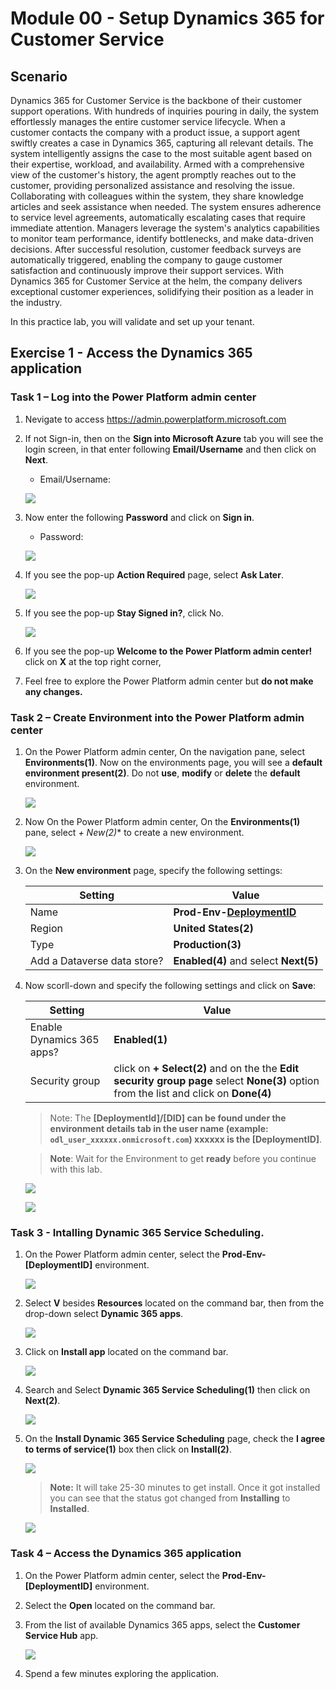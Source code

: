 # Module 00 - Setup Dynamics 365 for Customer Service

## Scenario

Dynamics 365 for Customer Service is the backbone of their customer support operations. With hundreds of inquiries pouring in daily, the system effortlessly manages the entire customer service lifecycle. When a customer contacts the company with a product issue, a support agent swiftly creates a case in Dynamics 365, capturing all relevant details. The system intelligently assigns the case to the most suitable agent based on their expertise, workload, and availability. Armed with a comprehensive view of the customer's history, the agent promptly reaches out to the customer, providing personalized assistance and resolving the issue. Collaborating with colleagues within the system, they share knowledge articles and seek assistance when needed. The system ensures adherence to service level agreements, automatically escalating cases that require immediate attention. Managers leverage the system's analytics capabilities to monitor team performance, identify bottlenecks, and make data-driven decisions. After successful resolution, customer feedback surveys are automatically triggered, enabling the company to gauge customer satisfaction and continuously improve their support services. With Dynamics 365 for Customer Service at the helm, the company delivers exceptional customer experiences, solidifying their position as a leader in the industry.

In this practice lab, you will validate and set up your tenant.

## Exercise 1 - Access the Dynamics 365 application

### Task 1 – Log into the Power Platform admin center

1. Nevigate to access <https://admin.powerplatform.microsoft.com> 

1. If not Sign-in, then on the **Sign into Microsoft Azure** tab you will see the login screen, in that enter following **Email/Username** and then click on **Next**. 
   * Email/Username: <inject key="AzureAdUserEmail"></inject>
   
    ![](../images/azure-login.png)
    
1. Now enter the following **Password** and click on **Sign in**.
   * Password: <inject key="AzureAdUserPassword"></inject>

    ![](../images/azure-login-password.png)

1. If you see the pop-up **Action Required** page, select **Ask Later**.

    ![](../images/asklater.png)

1. If you see the pop-up **Stay Signed in?**, click No.

    ![](../images/staysignedinNO.png)

1. If you see the pop-up  **Welcome to the Power Platform admin center!** click on **X** at the top right corner,
1. Feel free to explore the Power Platform admin center but **do not make any changes.**

### Task 2 – Create Environment into the Power Platform admin center

1. On the Power Platform admin center, On the navigation pane, select **Environments(1)**. Now on the environments page, you will see a **default environment present(2)**. Do not **use**, **modify** or **delete** the **default** environment.

    ![](../images/power-platform-environment.png)

1. Now On the Power Platform admin center, On the **Environments(1)** pane, select **+ New*(2)** to create a new  environment.

    ![](../images/power-platform-environment-new.png)

1. On the **New environment** page, specify the following settings:

   |Setting|Value|
   |---|---|
   |Name|**Prod-Env-[DeploymentID](1)**|
   |Region|**United States(2)**|
   |Type|**Production(3)**|
   |Add a Dataverse data store?|**Enabled(4)** and select **Next(5)**|
   
1. Now scorll-down and specify the following settings and click on **Save**:

   |Setting|Value|
   |---|---|
   |Enable Dynamics 365 apps?|**Enabled(1)**|
   |Security group|click on **+ Select(2)** and on the the **Edit security group page** select **None(3)** option from the list and click on **Done(4)**|
   
   >Note: The **[DeploymentId]/[DID] can be found under the environment details tab in the user name (example: `odl_user_xxxxxx.onmicrosoft.com`) **xxxxxx** is the [DeploymentID]**.
   
   >**Note**: Wait for the Environment to get **ready** before you continue with this lab.

   ![](../images/power-platform-environment-new-add-01.png)
   
   ![](../images/dataverse.png)
   
### Task 3 - Intalling Dynamic 365 Service Scheduling.

1. On the Power Platform admin center, select the **Prod-Env-[DeploymentID]** environment.

   ![](../images/prodenv.png)
    
1. Select **V** besides **Resources** located on the command bar, then from the drop-down select **Dynamic 365 apps**.

    ![](../images/365select.png)
    
1. Click on **Install app** located on the command bar.

    ![](../images/installapp.png)
    
1. Search and Select **Dynamic 365 Service Scheduling(1)** then click on **Next(2)**.

    ![](../images/scheduleselect.png)
    
1. On the **Install Dynamic 365 Service Scheduling** page, check the **I agree to terms of service(1)** box then click on **Install(2)**.

    ![](../images/clickinstall.png)
  
     >**Note:** It will take 25-30 minutes to get install. Once it got installed you can see that the status got changed from **Installing** to **Installed**.
 
      ![](../images/install.png)


### Task 4 – Access the Dynamics 365 application

1. On the Power Platform admin center, select the **Prod-Env-[DeploymentID]** environment.

1. Select the **Open** located on the command bar.

1. From the list of available Dynamics 365 apps, select the **Customer Service Hub** app.

   ![](../images/service-hub-app.png)

1. Spend a few minutes exploring the application.
